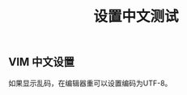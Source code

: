 ﻿---
layout: post
title: "设置中文测试"
description: "测试发表中文博客."
category: articles
tags: [中文, UTF-8, 测试]
image:
  feature: so-simple-sample-image-2.jpg
  credit: Limin Wang
  creditlink: http://lmwang.github.io
comments: true  
---

## VIM 中文设置

如果显示乱码，在编辑器重可以设置编码为UTF-8。


